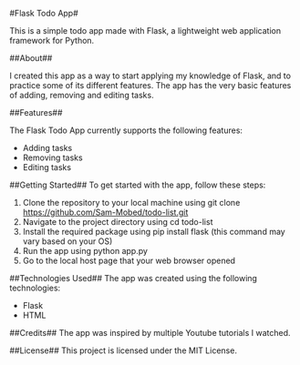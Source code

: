 #Flask Todo App#

This is a simple todo app made with Flask, a lightweight web application framework for Python.

##About##

I created this app as a way to start applying my knowledge of Flask, and to practice some of its different features. The app has the very basic features of adding, removing and editing tasks.

##Features##

The Flask Todo App currently supports the following features:
- Adding tasks
- Removing tasks
- Editing tasks

##Getting Started##
To get started with the app, follow these steps:

1. Clone the repository to your local machine using git clone https://github.com/Sam-Mobed/todo-list.git
2. Navigate to the project directory using cd todo-list
3. Install the required package using pip install flask (this command may vary based on your OS) 
4. Run the app using python app.py
5. Go to the local host page that your web browser opened

##Technologies Used##
The app was created using the following technologies:
- Flask
- HTML

##Credits##
The app was inspired by multiple Youtube tutorials I watched.

##License##
This project is licensed under the MIT License.